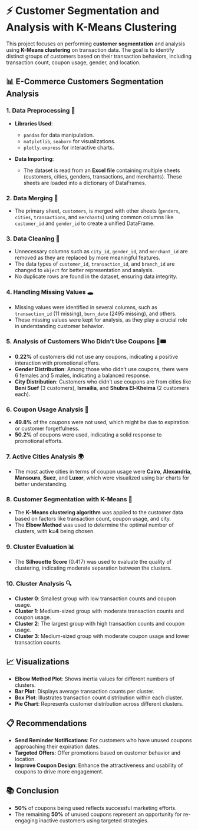# ⚡ Customer Segmentation and Analysis with K-Means Clustering

This project focuses on performing **customer segmentation** and analysis using **K-Means clustering** on transaction data. The goal is to identify distinct groups of customers based on their transaction behaviors, including transaction count, coupon usage, gender, and location.

## 📊 E-Commerce Customers Segmentation Analysis

### 1. **Data Preprocessing** 🧹

- **Libraries Used**:
  - `pandas` for data manipulation.
  - `matplotlib`, `seaborn` for visualizations.
  - `plotly.express` for interactive charts.

- **Data Importing**:
  - The dataset is read from an **Excel file** containing multiple sheets (customers, cities, genders, transactions, and merchants). These sheets are loaded into a dictionary of DataFrames.

### 2. **Data Merging** 🔗
- The primary sheet, `customers`, is merged with other sheets (`genders`, `cities`, `transactions`, and `merchants`) using common columns like `customer_id` and `gender_id` to create a unified DataFrame.

### 3. **Data Cleaning** 🧼
- Unnecessary columns such as `city_id`, `gender_id`, and `merchant_id` are removed as they are replaced by more meaningful features.
- The data types of `customer_id`, `transaction_id`, and `branch_id` are changed to `object` for better representation and analysis.
- No duplicate rows are found in the dataset, ensuring data integrity.

### 4. **Handling Missing Values** 🕳️
- Missing values were identified in several columns, such as `transaction_id` (11 missing), `burn_date` (2495 missing), and others.
- These missing values were kept for analysis, as they play a crucial role in understanding customer behavior.

### 5. **Analysis of Customers Who Didn't Use Coupons** 🚫🎟️
- **0.22%** of customers did not use any coupons, indicating a positive interaction with promotional offers.
- **Gender Distribution**: Among those who didn’t use coupons, there were 6 females and 5 males, indicating a balanced response.
- **City Distribution**: Customers who didn’t use coupons are from cities like **Beni Suef** (3 customers), **Ismailia**, and **Shubra El-Kheima** (2 customers each).

### 6. **Coupon Usage Analysis** 💸
- **49.8%** of the coupons were not used, which might be due to expiration or customer forgetfulness.
- **50.2%** of coupons were used, indicating a solid response to promotional efforts.

### 7. **Active Cities Analysis** 🌍
- The most active cities in terms of coupon usage were **Cairo**, **Alexandria**, **Mansoura**, **Suez**, and **Luxor**, which were visualized using bar charts for better understanding.

### 8. **Customer Segmentation with K-Means** 🤖
- The **K-Means clustering algorithm** was applied to the customer data based on factors like transaction count, coupon usage, and city.
- The **Elbow Method** was used to determine the optimal number of clusters, with **k=4** being chosen.

### 9. **Cluster Evaluation** 📊
- The **Silhouette Score** (0.417) was used to evaluate the quality of clustering, indicating moderate separation between the clusters.

### 10. **Cluster Analysis** 🔍
- **Cluster 0**: Smallest group with low transaction counts and coupon usage.
- **Cluster 1**: Medium-sized group with moderate transaction counts and coupon usage.
- **Cluster 2**: The largest group with high transaction counts and coupon usage.
- **Cluster 3**: Medium-sized group with moderate coupon usage and lower transaction counts.

## 📈 Visualizations

- **Elbow Method Plot**: Shows inertia values for different numbers of clusters.
- **Bar Plot**: Displays average transaction counts per cluster.
- **Box Plot**: Illustrates transaction count distribution within each cluster.
- **Pie Chart**: Represents customer distribution across different clusters.

## 📋 Recommendations

- **Send Reminder Notifications**: For customers who have unused coupons approaching their expiration dates.
- **Targeted Offers**: Offer promotions based on customer behavior and location.
- **Improve Coupon Design**: Enhance the attractiveness and usability of coupons to drive more engagement.

## 📚 Conclusion

- **50%** of coupons being used reflects successful marketing efforts.
- The remaining **50%** of unused coupons represent an opportunity for re-engaging inactive customers using targeted strategies.
